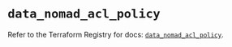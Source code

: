 # `data_nomad_acl_policy`

Refer to the Terraform Registry for docs: [`data_nomad_acl_policy`](https://registry.terraform.io/providers/hashicorp/nomad/2.5.1/docs/data-sources/acl_policy).
